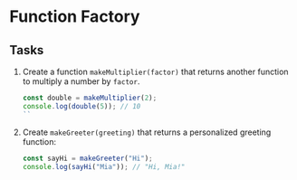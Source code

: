 # Function Factory

## Tasks
1. Create a function `makeMultiplier(factor)` that returns another function to multiply a number by `factor`.
    ```js
    const double = makeMultiplier(2);
    console.log(double(5)); // 10
    ``
2. Create `makeGreeter(greeting)` that returns a personalized greeting function:
    ```js
    const sayHi = makeGreeter("Hi");
    console.log(sayHi("Mia")); // "Hi, Mia!"
    ```
